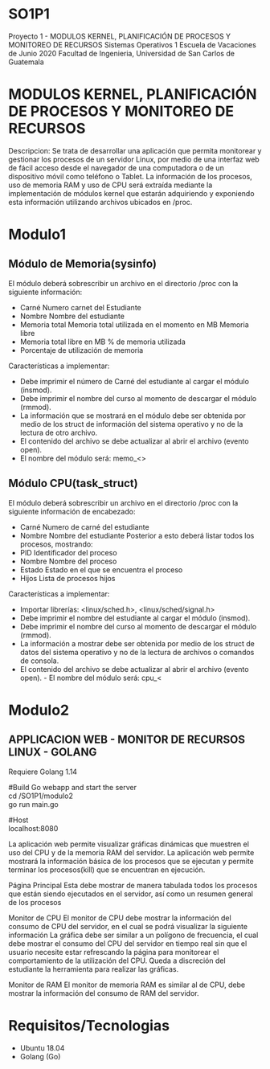 # SO1P1
Proyecto 1 - MODULOS KERNEL, PLANIFICACIÓN DE PROCESOS Y MONITOREO DE RECURSOS
Sistemas Operativos 1
Escuela de Vacaciones de Junio 2020
Facultad de Ingenieria, Universidad de San Carlos de Guatemala


# MODULOS KERNEL, PLANIFICACIÓN DE PROCESOS Y MONITOREO DE RECURSOS
Descripcion:
Se trata de desarrollar una aplicación que permita monitorear y gestionar los procesos de un servidor Linux, por medio de una interfaz web de fácil acceso desde el navegador de una computadora o de un dispositivo móvil como teléfono o Tablet. 
La información de los procesos, uso de memoria RAM y uso de CPU será extraída mediante la implementación de módulos kernel que estarán adquiriendo y exponiendo esta información utilizando archivos ubicados en /proc.

# Modulo1
## Módulo de Memoria(sysinfo)
El módulo deberá sobrescribir un archivo en el directorio /proc con la siguiente información:
- Carné Numero carnet del Estudiante 
- Nombre Nombre del estudiante 
- Memoria total Memoria total utilizada en el momento en MB Memoria libre 
- Memoria total libre en MB % de memoria utilizada 
- Porcentaje de utilización de memoria

Características a implementar: 
- Debe imprimir el número de Carné del estudiante al cargar el módulo (insmod). 
- Debe imprimir el nombre del curso al momento de descargar el módulo (rmmod). 
- La información que se mostrará en el módulo debe ser obtenida por medio de los struct de información del sistema operativo y no de la lectura de otro archivo. 
- El contenido del archivo se debe actualizar al abrir el archivo (evento open). 
- El nombre del módulo será: memo_<<carne>>


## Módulo CPU(task_struct)
El módulo deberá sobrescribir un archivo en el directorio /proc con la siguiente información de encabezado: 
- Carné Numero de carné del estudiante 
- Nombre Nombre del estudiante
Posterior a esto deberá listar todos los procesos, mostrando:
- PID Identificador del proceso 
- Nombre Nombre del proceso 
- Estado Estado en el que se encuentra el proceso 
- Hijos Lista de procesos hijos

Características a implementar: 
- Importar librerías: <linux/sched.h>, <linux/sched/signal.h> 
- Debe imprimir el nombre del estudiante al cargar el módulo (insmod). 
- Debe imprimir el nombre del curso al momento de descargar el módulo (rmmod). 
- La información a mostrar debe ser obtenida por medio de los struct de datos del sistema operativo y no de la lectura de archivos o comandos de consola. 
- El contenido del archivo se debe actualizar al abrir el archivo (evento open). - El nombre del módulo será: cpu_<<carne>
  


# Modulo2
## APPLICACION WEB - MONITOR DE RECURSOS LINUX - GOLANG

Requiere Golang 1.14  

#Build Go webapp and start the server  
   cd /SO1P1/modulo2    
   go run main.go  

#Host  
   localhost:8080  

La aplicación web permite visualizar gráficas dinámicas que muestren el uso del CPU y de la memoria RAM del servidor. 
La aplicación web permite mostrará la información básica de los procesos que se ejecutan y permite terminar los procesos(kill) que se encuentran en ejecución.

Página Principal
Esta debe mostrar de manera tabulada todos los procesos que están siendo ejecutados en el servidor, así como un resumen general de los procesos

Monitor de CPU 
El monitor de CPU debe mostrar la información del consumo de CPU del servidor, en el cual se podrá visualizar la siguiente información
La gráfica debe ser similar a un polígono de frecuencia, el cual debe mostrar el consumo del CPU del servidor en tiempo real sin que el usuario necesite estar refrescando la página para monitorear el comportamiento de la utilización del CPU. Queda a discreción del estudiante la herramienta para realizar las gráficas.

Monitor de RAM 
El monitor de memoria RAM es similar al de CPU, debe mostrar la información del consumo de RAM del servidor.

# Requisitos/Tecnologias
- Ubuntu 18.04
- Golang (Go)
